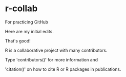 # r-collab
For practicing GitHub

Here are my initial edits.

That's good!

R is a collaborative project with many contributors.

Type 'contributors()' for more information and

'citation()' on how to cite R or R packages in publications.